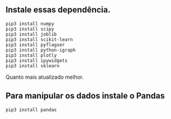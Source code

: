 
## Instale essas dependência.
```
pip3 install numpy
pip3 install scipy
pip3 install joblib
pip3 install scikit-learn
pip3 install pyflagser
pip3 install python-igraph
pip3 install plotly
pip3 install ipywidgets
pip3 install sklearn
```
Quanto mais atualizado melhor.

## Para manipular os dados instale o Pandas

```
pip3 install pandas
```
